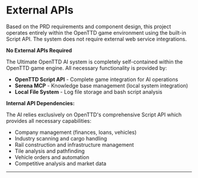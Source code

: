 # External APIs

Based on the PRD requirements and component design, this project operates entirely within the OpenTTD game environment using the built-in Script API. The system does not require external web service integrations.

**No External APIs Required**

The Ultimate OpenTTD AI system is completely self-contained within the OpenTTD game engine. All necessary functionality is provided by:

- **OpenTTD Script API** - Complete game integration for AI operations
- **Serena MCP** - Knowledge base management (local system integration)
- **Local File System** - Log file storage and bash script analysis

**Internal API Dependencies:**

The AI relies exclusively on OpenTTD's comprehensive Script API which provides all necessary capabilities:
- Company management (finances, loans, vehicles)
- Industry scanning and cargo handling
- Rail construction and infrastructure management
- Tile analysis and pathfinding
- Vehicle orders and automation
- Competitive analysis and market data

---
